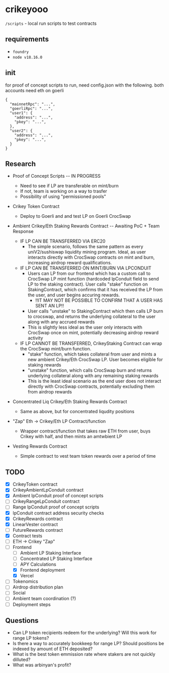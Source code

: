 # crikeyooo

`/scripts` - local run scripts to test contracts

## requirements
- `foundry`
- `node v18.16.0`

## init

for proof of concept scripts to run, need config.json with the following. both accounts need eth on goerli
```
{
  "mainnetRpc": "...",
  "goerliRpc": "...",
  "user1": {
    "address": "...",
    "pkey": "...",
  },
  "user2": {
    "address": "...",
    "pkey": "...",
  }
}
```

## Research
- Proof of Concept Scripts -- IN PROGRESS
  - Need to see if LP are transferable on mint/burn
  - If not, team is working on a way to trasfer
  - Possibility of using "permissioned pools"
- Crikey Token Contract
  - Deploy to Goerli and and test LP on Goerli CrocSwap

- Ambient Crikey/Eth Staking Rewards Contract -- Awaiting PoC + Team Response
  - IF LP CAN BE TRANSFERRED VIA ERC20
    - The simple scenario, follows the same pattern as every uniV2/sushiswap liquidity mining program. Ideal, as user interacts directly with CrocSwap contracts on mint and burn, increasing airdrop reward qualifications.
  - IF LP CAN BE TRANSFERRED ON MINT/BURN VIA LPCONDUIT
    - Users can LP from our frontend which has a custom call to CrocSwap LP mint function (hardcoded lpConduit field to send LP to the staking contract). User calls "stake" function on StakingContract, which confirms that it has received the LP from the user, and user begins accuring rewards.
      - !!IT MAY NOT BE POSSIBLE TO CONFIRM THAT A USER HAS SENT AN LP!!
    - User calls "unstake" to StakingContract which then calls LP burn to crocswap, and returns the underlying collateral to the user along with any accrued rewards
    - This is slightly less ideal as the user only interacts with CrocSwap once on mint, potentially decreasing airdrop reward activity
  - IF LP CANNOT BE TRANSFERRED, CrikeyStaking Contract can wrap the CrocSwap mint/burn function.
    - "stake" function, which takes collateral from user and mints a new ambient Crikey/Eth CrocSwap LP. User becomes eligible for staking rewards
    - "unstake" function, which calls CrocSwap burn and returns underlying collateral along with any remaining staking rewards
    - This is the least ideal scenario as the end user does not interact directly with CrocSwap contracts, potentially excluding them from airdrop rewards
- Concentrated Liq Crikey/Eth Staking Rewards Contract
  - Same as above, but for concentrated liqudity positions
- "Zap" Eth -> Crikey/Eth LP Contract/function
  - Wrapper contract/function that takes raw ETH from user, buys Crikey with half, and then mints an amtwbient LP
- Vesting Rewards Contract
  - Simple contract to vest team token rewards over a period of time

## TODO
- [x] CrikeyToken contract
- [x] CrikeyAmbientLpConduit contract
- [x] Ambient lpConduit proof of concept scripts
- [ ] CrikeyRangeLpConduit contract
- [ ] Range lpConduit proof of concept scripts
- [x] lpConduit contract address security checks
- [x] CrikeyRewards contract
- [x] LinearVester contract
- [ ] FutureRewards contract
- [x] Contract tests
- [ ] ETH -> Crikey "Zap"
- [ ] Frontend
  - [ ] Ambient LP Staking Interface
  - [ ] Concentrated LP Staking Interface
  - [ ] APY Calculations
  - [x] Frontend deployment
  - [x] Vercel
- [ ] Tokenomics
- [ ] Airdrop distribution plan
- [ ] Social
- [ ] Ambient team coordination (?)
- [ ] Deployment steps

## Questions
- Can LP token recipients redeem for the underlying? Will this work for range LP tokens?
- Is there a way to accurately bookkeep for range LP? Should positions be indexed by amount of ETH deposited?
- What is the best token emmission rate where stakers are not quickly dilluted?
- What was arbinyan's profit?
